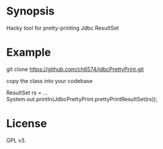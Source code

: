 # Synopsis
Hacky tool for pretty-printing Jdbc ResultSet

# Example
git clone https://github.com/ch6574/jdbcPrettyPrint.git

copy the class into your codebase

ResultSet rs = ...
System.out.println(JdbcPrettyPrint.prettyPrintResultSet(rs));

# License
GPL v3.